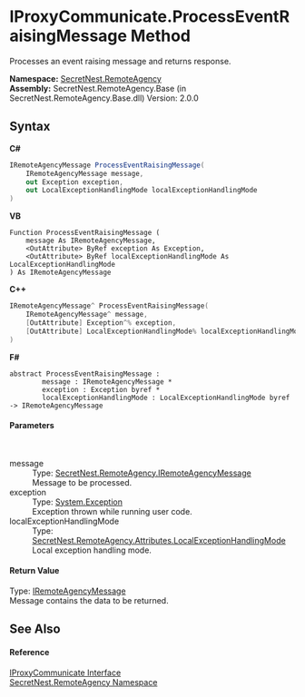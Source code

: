 # IProxyCommunicate.ProcessEventRaisingMessage Method 
 

Processes an event raising message and returns response.

**Namespace:**&nbsp;<a href="N_SecretNest_RemoteAgency">SecretNest.RemoteAgency</a><br />**Assembly:**&nbsp;SecretNest.RemoteAgency.Base (in SecretNest.RemoteAgency.Base.dll) Version: 2.0.0

## Syntax

**C#**<br />
``` C#
IRemoteAgencyMessage ProcessEventRaisingMessage(
	IRemoteAgencyMessage message,
	out Exception exception,
	out LocalExceptionHandlingMode localExceptionHandlingMode
)
```

**VB**<br />
``` VB
Function ProcessEventRaisingMessage ( 
	message As IRemoteAgencyMessage,
	<OutAttribute> ByRef exception As Exception,
	<OutAttribute> ByRef localExceptionHandlingMode As LocalExceptionHandlingMode
) As IRemoteAgencyMessage
```

**C++**<br />
``` C++
IRemoteAgencyMessage^ ProcessEventRaisingMessage(
	IRemoteAgencyMessage^ message, 
	[OutAttribute] Exception^% exception, 
	[OutAttribute] LocalExceptionHandlingMode% localExceptionHandlingMode
)
```

**F#**<br />
``` F#
abstract ProcessEventRaisingMessage : 
        message : IRemoteAgencyMessage * 
        exception : Exception byref * 
        localExceptionHandlingMode : LocalExceptionHandlingMode byref -> IRemoteAgencyMessage 

```


#### Parameters
&nbsp;<dl><dt>message</dt><dd>Type: <a href="T_SecretNest_RemoteAgency_IRemoteAgencyMessage">SecretNest.RemoteAgency.IRemoteAgencyMessage</a><br />Message to be processed.</dd><dt>exception</dt><dd>Type: <a href="https://docs.microsoft.com/dotnet/api/system.exception" target="_blank">System.Exception</a><br />Exception thrown while running user code.</dd><dt>localExceptionHandlingMode</dt><dd>Type: <a href="T_SecretNest_RemoteAgency_Attributes_LocalExceptionHandlingMode">SecretNest.RemoteAgency.Attributes.LocalExceptionHandlingMode</a><br />Local exception handling mode.</dd></dl>

#### Return Value
Type: <a href="T_SecretNest_RemoteAgency_IRemoteAgencyMessage">IRemoteAgencyMessage</a><br />Message contains the data to be returned.

## See Also


#### Reference
<a href="T_SecretNest_RemoteAgency_IProxyCommunicate">IProxyCommunicate Interface</a><br /><a href="N_SecretNest_RemoteAgency">SecretNest.RemoteAgency Namespace</a><br />